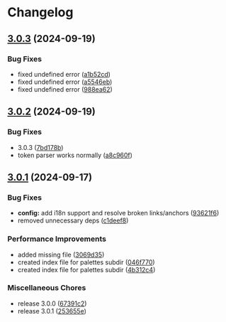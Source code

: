 # Changelog

## [3.0.3](https://github.com/prjctimg/huetiful/compare/v3.0.2...v3.0.3) (2024-09-19)


### Bug Fixes

* fixed undefined error ([a1b52cd](https://github.com/prjctimg/huetiful/commit/a1b52cd2241ad46cab875f8515c9eacd8819ee8f))
* fixed undefined error ([a5546eb](https://github.com/prjctimg/huetiful/commit/a5546eb64cff348c806896e80fd0fa89bc3a9a52))
* fixed undefined error ([988ea62](https://github.com/prjctimg/huetiful/commit/988ea621379a1bfa821faa22ac06dc268fad4283))

## [3.0.2](https://github.com/prjctimg/huetiful/compare/v3.0.1...v3.0.2) (2024-09-19)


### Bug Fixes

* 3.0.3 ([7bd178b](https://github.com/prjctimg/huetiful/commit/7bd178bc6a427bc10202c7e7bae9e44759935b2b))
* token parser works normally ([a8c960f](https://github.com/prjctimg/huetiful/commit/a8c960faadddd35eac45ed2886c4de1e30c5fe51))

## [3.0.1](https://github.com/prjctimg/huetiful/compare/v2.3.0...v3.0.1) (2024-09-17)


### Bug Fixes

* **config:** add i18n support and resolve broken links/anchors ([93621f6](https://github.com/prjctimg/huetiful/commit/93621f6e455a0725ab792cc96b4de43662e20e3e))
* removed unnecessary deps ([c1deef8](https://github.com/prjctimg/huetiful/commit/c1deef860b170ee7422efebb3a41691373092492))


### Performance Improvements

* added missing file ([3069d35](https://github.com/prjctimg/huetiful/commit/3069d35f5a75908050e0afd6acde8e96545f5791))
* created index file for palettes subdir ([046f770](https://github.com/prjctimg/huetiful/commit/046f7709d05cb2dee490e3eb20ef6fa41acda5c7))
* created index file for palettes subdir ([4b312c4](https://github.com/prjctimg/huetiful/commit/4b312c4ad8c226e7804c46409521d1482a07a573))


### Miscellaneous Chores

* release 3.0.0 ([67391c2](https://github.com/prjctimg/huetiful/commit/67391c29a60ed5964c98e7e27f73d051bdacbc22))
* release 3.0.1 ([253655e](https://github.com/prjctimg/huetiful/commit/253655ec1dcf65752160a93f453fcc7d27a81975))
